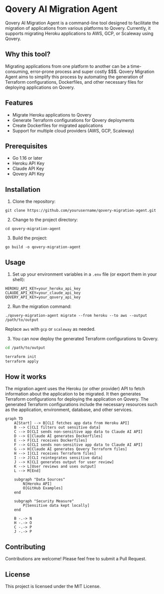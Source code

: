 # Qovery AI Migration Agent

Qovery AI Migration Agent is a command-line tool designed to facilitate the migration of applications from various platforms to Qovery. Currently, it supports migrating Heroku applications to AWS, GCP, or Scaleway using Qovery.

## Why this tool?

Migrating applications from one platform to another can be a time-consuming, error-prone process and super costly $$$. Qovery Migration Agent aims to simplify this process by automating the generation of Terraform configurations, Dockerfiles, and other necessary files for deploying applications on Qovery.

## Features

- Migrate Heroku applications to Qovery
- Generate Terraform configurations for Qovery deployments
- Create Dockerfiles for migrated applications
- Support for multiple cloud providers (AWS, GCP, Scaleway)

## Prerequisites

- Go 1.16 or later
- Heroku API Key
- Claude API Key
- Qovery API Key

## Installation

1. Clone the repository:
```
git clone https://github.com/yourusername/qovery-migration-agent.git
```

2. Change to the project directory:
```
cd qovery-migration-agent
```

3. Build the project:
```
go build -o qovery-migration-agent
```

## Usage

1. Set up your environment variables in a `.env` file (or export them in your shell):
```
HEROKU_API_KEY=your_heroku_api_key
CLAUDE_API_KEY=your_claude_api_key
QOVERY_API_KEY=your_qovery_api_key
```

2. Run the migration command:
```
./qovery-migration-agent migrate --from heroku --to aws --output /path/to/output
```

Replace `aws` with `gcp` or `scaleway` as needed.

3. You can now deploy the generated Terraform configurations to Qovery.

```bash
cd /path/to/output

terraform init
terraform apply
```

## How it works

The migration agent uses the Heroku (or other provider) API to fetch information about the application to be migrated. It then generates Terraform configurations for deploying the application on Qovery. The generated Terraform configurations include the necessary resources such as the application, environment, database, and other services.

```mermaid
graph TD
    A[Start] --> B[CLI fetches app data from Heroku API]
    B --> C[CLI filters out sensitive data]
    C --> D[CLI sends non-sensitive app data to Claude AI API]
    D --> E[Claude AI generates Dockerfiles]
    E --> F[CLI receives Dockerfiles]
    F --> G[CLI sends non-sensitive app data to Claude AI API]
    G --> H[Claude AI generates Qovery Terraform files]
    H --> I[CLI receives Terraform files]
    I --> J[CLI reintegrates sensitive data]
    J --> K[CLI generates output for user review]
    K --> L[User reviews and uses output]
    L --> M[End]

    subgraph "Data Sources"
        N[Heroku API]
        O[GitHub Examples]
    end

    subgraph "Security Measure"
        P[Sensitive data kept locally]
    end

    B -.-> N
    H -.-> O
    C -.-> P
    J -.-> P
```


## Contributing

Contributions are welcome! Please feel free to submit a Pull Request.

## License

This project is licensed under the MIT License.